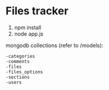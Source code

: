 <h1>Files tracker</h1>

1. npm install
2. node app.js

mongodb collections (refer to /models):

	-categories
	-comments
	-files
	-files_options
	-sections
	-users
	
